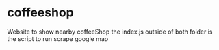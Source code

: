 # coffeeshop
Website to show nearby coffeeShop 
the index.js outside of both folder is the script to run scrape google map
